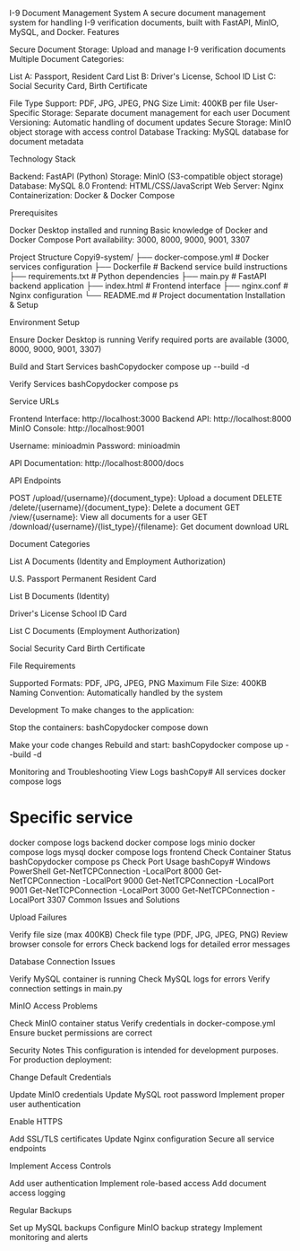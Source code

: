 I-9 Document Management System
A secure document management system for handling I-9 verification documents, built with FastAPI, MinIO, MySQL, and Docker.
Features

Secure Document Storage: Upload and manage I-9 verification documents
Multiple Document Categories:

List A: Passport, Resident Card
List B: Driver's License, School ID
List C: Social Security Card, Birth Certificate


File Type Support: PDF, JPG, JPEG, PNG
Size Limit: 400KB per file
User-Specific Storage: Separate document management for each user
Document Versioning: Automatic handling of document updates
Secure Storage: MinIO object storage with access control
Database Tracking: MySQL database for document metadata

Technology Stack

Backend: FastAPI (Python)
Storage: MinIO (S3-compatible object storage)
Database: MySQL 8.0
Frontend: HTML/CSS/JavaScript
Web Server: Nginx
Containerization: Docker & Docker Compose

Prerequisites

Docker Desktop installed and running
Basic knowledge of Docker and Docker Compose
Port availability: 3000, 8000, 9000, 9001, 3307

Project Structure
Copyi9-system/
├── docker-compose.yml      # Docker services configuration
├── Dockerfile             # Backend service build instructions
├── requirements.txt       # Python dependencies
├── main.py               # FastAPI backend application
├── index.html            # Frontend interface
├── nginx.conf            # Nginx configuration
└── README.md             # Project documentation
Installation & Setup



Environment Setup

Ensure Docker Desktop is running
Verify required ports are available (3000, 8000, 9000, 9001, 3307)


Build and Start Services
bashCopydocker compose up --build -d

Verify Services
bashCopydocker compose ps


Service URLs

Frontend Interface: http://localhost:3000
Backend API: http://localhost:8000
MinIO Console: http://localhost:9001

Username: minioadmin
Password: minioadmin


API Documentation: http://localhost:8000/docs

API Endpoints

POST /upload/{username}/{document_type}: Upload a document
DELETE /delete/{username}/{document_type}: Delete a document
GET /view/{username}: View all documents for a user
GET /download/{username}/{list_type}/{filename}: Get document download URL

Document Categories

List A Documents (Identity and Employment Authorization)

U.S. Passport
Permanent Resident Card


List B Documents (Identity)

Driver's License
School ID Card


List C Documents (Employment Authorization)

Social Security Card
Birth Certificate



File Requirements

Supported Formats: PDF, JPG, JPEG, PNG
Maximum File Size: 400KB
Naming Convention: Automatically handled by the system

Development
To make changes to the application:

Stop the containers:
bashCopydocker compose down

Make your code changes
Rebuild and start:
bashCopydocker compose up --build -d


Monitoring and Troubleshooting
View Logs
bashCopy# All services
docker compose logs

# Specific service
docker compose logs backend
docker compose logs minio
docker compose logs mysql
docker compose logs frontend
Check Container Status
bashCopydocker compose ps
Check Port Usage
bashCopy# Windows PowerShell
Get-NetTCPConnection -LocalPort 8000
Get-NetTCPConnection -LocalPort 9000
Get-NetTCPConnection -LocalPort 9001
Get-NetTCPConnection -LocalPort 3000
Get-NetTCPConnection -LocalPort 3307
Common Issues and Solutions




Upload Failures

Verify file size (max 400KB)
Check file type (PDF, JPG, JPEG, PNG)
Review browser console for errors
Check backend logs for detailed error messages


Database Connection Issues

Verify MySQL container is running
Check MySQL logs for errors
Verify connection settings in main.py


MinIO Access Problems

Check MinIO container status
Verify credentials in docker-compose.yml
Ensure bucket permissions are correct



Security Notes
This configuration is intended for development purposes. For production deployment:

Change Default Credentials

Update MinIO credentials
Update MySQL root password
Implement proper user authentication


Enable HTTPS

Add SSL/TLS certificates
Update Nginx configuration
Secure all service endpoints


Implement Access Controls

Add user authentication
Implement role-based access
Add document access logging


Regular Backups

Set up MySQL backups
Configure MinIO backup strategy
Implement monitoring and alerts